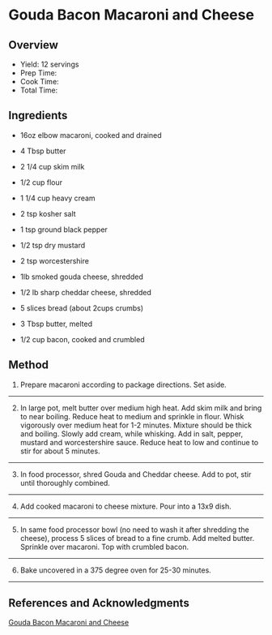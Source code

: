 # Gouda Bacon Macaroni and Cheese

## Overview

- Yield: 12 servings
- Prep Time:
- Cook Time:
- Total Time:

## Ingredients

- 16oz elbow macaroni, cooked and drained

- 4 Tbsp butter

- 2 1/4 cup skim milk

- 1/2 cup flour

- 1 1/4 cup heavy cream

- 2 tsp kosher salt

- 1 tsp ground black pepper

- 1/2 tsp dry mustard

- 2 tsp worcestershire

- 1lb smoked gouda cheese, shredded

- 1/2 lb sharp cheddar cheese, shredded

- 5 slices bread (about 2cups crumbs)

- 3 Tbsp butter, melted

- 1/2 cup bacon, cooked and crumbled

## Method

1. Prepare macaroni according to package directions. Set aside.
---
2. In large pot, melt butter over medium high heat. Add skim milk and bring to near boiling. Reduce heat to medium and sprinkle in flour. Whisk vigorously over medium heat for 1-2 minutes. Mixture should be thick and boiling. Slowly add cream, while whisking. Add in salt, pepper, mustard and worcestershire sauce. Reduce heat to low and continue to stir for about 5 minutes.
---
3. In food processor, shred Gouda and Cheddar cheese. Add to pot, stir until thoroughly combined.
---
4. Add cooked macaroni to cheese mixture. Pour into a 13x9 dish.
---
5. In same food processor bowl (no need to wash it after shredding the cheese), process 5 slices of bread to a fine crumb. Add melted butter. Sprinkle over macaroni. Top with crumbled bacon.
---
6. Bake uncovered in a 375 degree oven for 25-30 minutes.
---

## References and Acknowledgments

[Gouda Bacon Macaroni and Cheese](http://www.shugarysweets.com/2013/03/gouda-bacon-macaroni-and-cheese)
